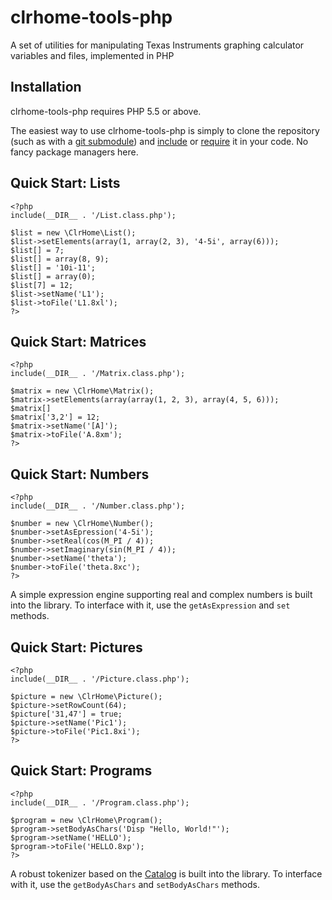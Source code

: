 # clrhome-tools-php

A set of utilities for manipulating Texas Instruments graphing calculator
variables and files, implemented in PHP

## Installation

clrhome-tools-php requires PHP 5.5 or above.

The easiest way to use clrhome-tools-php is simply to clone the repository
(such as with a [git submodule](https://git-scm.com/docs/git-submodule)) and
[include](https://www.php.net/manual/en/function.include.php) or
[require](https://www.php.net/manual/en/function.require.php) it in your code.
No fancy package managers here.

## Quick Start: Lists

    <?php
    include(__DIR__ . '/List.class.php');

    $list = new \ClrHome\List();
    $list->setElements(array(1, array(2, 3), '4-5i', array(6)));
    $list[] = 7;
    $list[] = array(8, 9);
    $list[] = '10i-11';
    $list[] = array(0);
    $list[7] = 12;
    $list->setName('L1');
    $list->toFile('L1.8xl');
    ?>

## Quick Start: Matrices

    <?php
    include(__DIR__ . '/Matrix.class.php');

    $matrix = new \ClrHome\Matrix();
    $matrix->setElements(array(array(1, 2, 3), array(4, 5, 6)));
    $matrix[]
    $matrix['3,2'] = 12;
    $matrix->setName('[A]');
    $matrix->toFile('A.8xm');
    ?>

## Quick Start: Numbers

    <?php
    include(__DIR__ . '/Number.class.php');

    $number = new \ClrHome\Number();
    $number->setAsEpression('4-5i');
    $number->setReal(cos(M_PI / 4));
    $number->setImaginary(sin(M_PI / 4));
    $number->setName('theta');
    $number->toFile('theta.8xc');
    ?>

A simple expression engine supporting real and complex numbers is built into
the library. To interface with it, use the `getAsExpression` and `set` methods.

## Quick Start: Pictures

    <?php
    include(__DIR__ . '/Picture.class.php');

    $picture = new \ClrHome\Picture();
    $picture->setRowCount(64);
    $picture['31,47'] = true;
    $picture->setName('Pic1');
    $picture->toFile('Pic1.8xi');
    ?>

## Quick Start: Programs

    <?php
    include(__DIR__ . '/Program.class.php');

    $program = new \ClrHome\Program();
    $program->setBodyAsChars('Disp "Hello, World!"');
    $program->setName('HELLO');
    $program->toFile('HELLO.8xp');
    ?>

A robust tokenizer based on the [Catalog](https://clrhome.org/catalog/) is
built into the library. To interface with it, use the `getBodyAsChars` and
`setBodyAsChars` methods.
